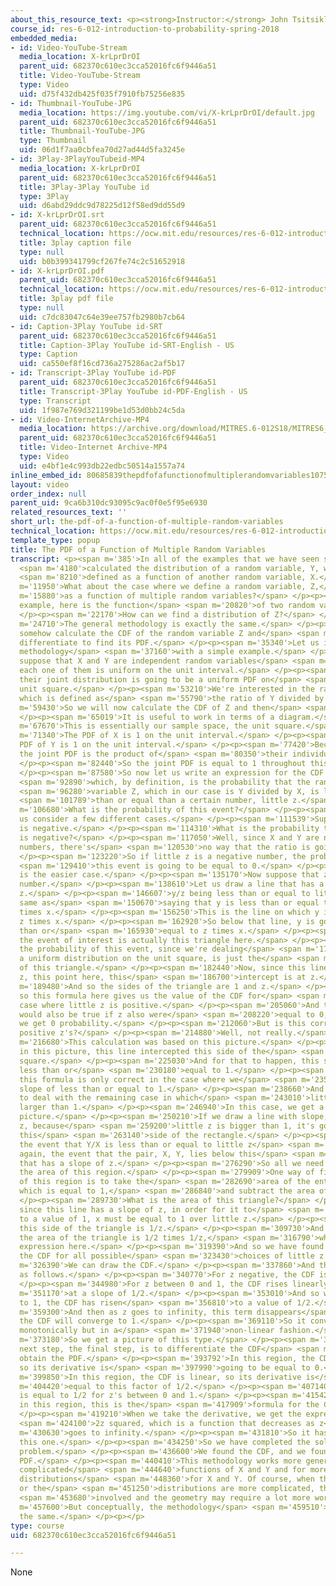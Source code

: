 ```yaml
---
about_this_resource_text: <p><strong>Instructor:</strong> John Tsitsiklis</p>
course_id: res-6-012-introduction-to-probability-spring-2018
embedded_media:
- id: Video-YouTube-Stream
  media_location: X-krLprDrOI
  parent_uid: 682370c610ec3cca52016fc6f9446a51
  title: Video-YouTube-Stream
  type: Video
  uid: d75f432db425f035f7910fb75256e835
- id: Thumbnail-YouTube-JPG
  media_location: https://img.youtube.com/vi/X-krLprDrOI/default.jpg
  parent_uid: 682370c610ec3cca52016fc6f9446a51
  title: Thumbnail-YouTube-JPG
  type: Thumbnail
  uid: 06d1f7aa0cbfea70d27ad44d5fa3245e
- id: 3Play-3PlayYouTubeid-MP4
  media_location: X-krLprDrOI
  parent_uid: 682370c610ec3cca52016fc6f9446a51
  title: 3Play-3Play YouTube id
  type: 3Play
  uid: d6abd29ddc9d78225d12f58ed9dd55d9
- id: X-krLprDrOI.srt
  parent_uid: 682370c610ec3cca52016fc6f9446a51
  technical_location: https://ocw.mit.edu/resources/res-6-012-introduction-to-probability-spring-2018/part-i-the-fundamentals/the-pdf-of-a-function-of-multiple-random-variables/X-krLprDrOI.srt
  title: 3play caption file
  type: null
  uid: b0b399341799cf267fe74c2c51652918
- id: X-krLprDrOI.pdf
  parent_uid: 682370c610ec3cca52016fc6f9446a51
  technical_location: https://ocw.mit.edu/resources/res-6-012-introduction-to-probability-spring-2018/part-i-the-fundamentals/the-pdf-of-a-function-of-multiple-random-variables/X-krLprDrOI.pdf
  title: 3play pdf file
  type: null
  uid: c7dc83047c64e39ee757fb2980b7cb64
- id: Caption-3Play YouTube id-SRT
  parent_uid: 682370c610ec3cca52016fc6f9446a51
  title: Caption-3Play YouTube id-SRT-English - US
  type: Caption
  uid: ca550ef8f16cd736a275286ac2af5b17
- id: Transcript-3Play YouTube id-PDF
  parent_uid: 682370c610ec3cca52016fc6f9446a51
  title: Transcript-3Play YouTube id-PDF-English - US
  type: Transcript
  uid: 1f987e769d321199be1d53d0bb24c5da
- id: Video-InternetArchive-MP4
  media_location: https://archive.org/download/MITRES.6-012S18/MITRES6_012S18_L11-09_300k.mp4
  parent_uid: 682370c610ec3cca52016fc6f9446a51
  title: Video-Internet Archive-MP4
  type: Video
  uid: e4bf1e4c993db22edbc50514a1557a74
inline_embed_id: 80685839thepdfofafunctionofmultiplerandomvariables10759708
layout: video
order_index: null
parent_uid: 9ca6b310dc93095c9ac0f0e5f95e6930
related_resources_text: ''
short_url: the-pdf-of-a-function-of-multiple-random-variables
technical_location: https://ocw.mit.edu/resources/res-6-012-introduction-to-probability-spring-2018/part-i-the-fundamentals/the-pdf-of-a-function-of-multiple-random-variables
template_type: popup
title: The PDF of a Function of Multiple Random Variables
transcript: <p><span m='385'>In all of the examples that we have seen so far, we have</span>
  <span m='4180'>calculated the distribution of a random variable, Y, which is</span>
  <span m='8210'>defined as a function of another random variable, X.</span> </p><p><span
  m='11950'>What about the case where we define a random variable, Z,</span> <span
  m='15880'>as a function of multiple random variables?</span> </p><p><span m='19000'>For
  example, here is the function</span> <span m='20820'>of two random variables.</span>
  </p><p><span m='22170'>How can we find a distribution of Z?</span> </p><p><span
  m='24710'>The general methodology is exactly the same.</span> </p><p><span m='27980'>We
  somehow calculate the CDF of the random variable Z and</span> <span m='32680'>then
  differentiate to find its PDF.</span> </p><p><span m='35340'>Let us illustrate this
  methodology</span> <span m='37160'>with a simple example.</span> </p><p><span m='39020'>So
  suppose that X and Y are independent random variables</span> <span m='43060'>and
  each one of them is uniform on the unit interval.</span> </p><p><span m='46780'>So
  their joint distribution is going to be a uniform PDF on</span> <span m='51340'>the
  unit square.</span> </p><p><span m='53210'>We're interested in the random variable,
  which is defined as</span> <span m='55790'>the ratio of Y divided by X.</span> </p><p><span
  m='59430'>So we will now calculate the CDF of Z and then</span> <span m='63220'>differentiate.</span>
  </p><p><span m='65019'>It is useful to work in terms of a diagram.</span> </p><p><span
  m='67670'>This is essentially our sample space, the unit square.</span> </p><p><span
  m='71340'>The PDF of X is 1 on the unit interval.</span> </p><p><span m='74950'>The
  PDF of Y is 1 on the unit interval.</span> </p><p><span m='77420'>Because of independence,
  the joint PDF is the product of</span> <span m='80350'>their individual PDFs.</span>
  </p><p><span m='82440'>So the joint PDF is equal to 1 throughout this unit square.</span>
  </p><p><span m='87580'>So now let us write an expression for the CDF of Z,</span>
  <span m='92890'>which, by definition, is the probability that the random</span>
  <span m='96280'>variable Z, which in our case is Y divided by X, is less</span>
  <span m='101789'>than or equal than a certain number, little z.</span> </p><p><span
  m='106680'>What is the probability of this event?</span> </p><p><span m='109310'>Let
  us consider a few different cases.</span> </p><p><span m='111539'>Suppose that z
  is negative.</span> </p><p><span m='114310'>What is the probability that this ratio
  is negative?</span> </p><p><span m='117050'>Well, since X and Y are non-negative
  numbers, there's</span> <span m='120530'>no way that the ratio is going to be negative.</span>
  </p><p><span m='123220'>So if little z is a negative number, the probability of</span>
  <span m='129410'>this event is going to be equal to 0.</span> </p><p><span m='133160'>This
  is the easier case.</span> </p><p><span m='135170'>Now suppose that z is a positive
  number.</span> </p><p><span m='138610'>Let us draw a line that has a slope of little
  z.</span> </p><p><span m='146607'>y/z being less than or equal to little z is the
  same as</span> <span m='150670'>saying that y is less than or equal to little z
  times x.</span> </p><p><span m='156250'>This is the line on which y is equal to
  z times x.</span> </p><p><span m='162920'>So below that line, y is going to be less
  than or</span> <span m='165930'>equal to z times x.</span> </p><p><span m='168870'>So
  the event of interest is actually this triangle here.</span> </p><p><span m='173440'>And
  the probability of this event, since we're dealing</span> <span m='176090'>with
  a uniform distribution on the unit square, is just the</span> <span m='179500'>area
  of this triangle.</span> </p><p><span m='182440'>Now, since this line rises at slope
  z, this point here, this</span> <span m='186700'>intercept is at z.</span> </p><p><span
  m='189480'>And so the sides of the triangle are 1 and z.</span> </p><p><span m='193800'>And
  so this formula here gives us the value of the CDF for</span> <span m='199740'>the
  case where little z is positive.</span> </p><p><span m='205060'>And the same formula
  would also be true if z also were</span> <span m='208220'>equal to 0, in which case,
  we get 0 probability.</span> </p><p><span m='212060'>But is this correct for all
  positive z's?</span> </p><p><span m='214880'>Well, not really.</span> </p><p><span
  m='216680'>This calculation was based on this picture.</span> </p><p><span m='218980'>And
  in this picture, this line intercepted this side of the</span> <span m='223600'>unit
  square.</span> </p><p><span m='225030'>And for that to happen, this slope must be
  less than or</span> <span m='230180'>equal to 1.</span> </p><p><span m='232000'>So
  this formula is only correct in the case where we</span> <span m='235380'>have a
  slope of less than or equal to 1.</span> </p><p><span m='238660'>And now we need
  to deal with the remaining case in which</span> <span m='243010'>little z is strictly
  larger than 1.</span> </p><p><span m='246940'>In this case, we get a somewhat different
  picture.</span> </p><p><span m='250210'>If we draw a line with slope, again, little
  z, because</span> <span m='259200'>little z is bigger than 1, it's going to intercept
  this</span> <span m='263140'>side of the rectangle.</span> </p><p><span m='265230'>Now,
  the event that Y/X is less than or equal to little z</span> <span m='268900'>is,
  again, the event that the pair, X, Y, lies below this</span> <span m='274110'>line
  that has a slope of z.</span> </p><p><span m='276290'>So all we need is to find
  the area of this region.</span> </p><p><span m='279909'>One way of finding the area
  of this region is to take the</span> <span m='282690'>area of the entire unit square,
  which is equal to 1,</span> <span m='286840'>and subtract the area of this triangle.</span>
  </p><p><span m='289730'>What is the area of this triangle?</span> </p><p><span m='292120'>Well,
  since this line has a slope of z, in order for it to</span> <span m='295580'>rise
  to a value of 1, x must be equal to 1 over little z.</span> </p><p><span m='302750'>Therefore,
  this side of the triangle is 1/z.</span> </p><p><span m='309730'>And therefore,
  the area of the triangle is 1/2 times 1/z,</span> <span m='316790'>which is this
  expression here.</span> </p><p><span m='319390'>And so we have found the value of
  the CDF for all possible</span> <span m='323430'>choices of little z.</span> </p><p><span
  m='326390'>We can draw the CDF.</span> </p><p><span m='337860'>And the picture is
  as follows.</span> </p><p><span m='340770'>For z negative, the CDF is equal to 0.</span>
  </p><p><span m='344980'>For z between 0 and 1, the CDF rises linearly</span> <span
  m='351170'>at a slope of 1/2.</span> </p><p><span m='353010'>And so when z is equal
  to 1, the CDF has risen</span> <span m='356810'>to a value of 1/2.</span> </p><p><span
  m='359300'>And then as z goes to infinity, this term disappears</span> <span m='363590'>and
  the CDF will converge to 1.</span> </p><p><span m='369110'>So it converges to 1
  monotonically but in a</span> <span m='371940'>non-linear fashion.</span> </p><p><span
  m='373180'>So we get a picture of this type.</span> </p><p><span m='377580'>The
  next step, the final step, is to differentiate the CDF</span> <span m='383810'>and
  obtain the PDF.</span> </p><p><span m='393792'>In this region, the CDF is constant,
  so its derivative is</span> <span m='397990'>going to be equal to 0.</span> </p><p><span
  m='399850'>In this region, the CDF is linear, so its derivative is</span> <span
  m='404420'>equal to this factor of 1/2.</span> </p><p><span m='407140'>So the CDF
  is equal to 1/2 for z's between 0 and 1.</span> </p><p><span m='415420'>And finally,
  in this region, this is the</span> <span m='417909'>formula for the CDF.</span>
  </p><p><span m='419210'>When we take the derivative, we get the expression 1 over</span>
  <span m='424100'>2z squared, which is a function that decreases as z</span> <span
  m='430630'>goes to infinity.</span> </p><p><span m='431810'>So it has a shape like
  this one.</span> </p><p><span m='434250'>So we have completed the solution to this
  problem.</span> </p><p><span m='436600'>We found the CDF, and we found the corresponding
  PDF.</span> </p><p><span m='440410'>This methodology works more generally for more
  complicated</span> <span m='444640'>functions of X and Y and for more complicated
  distributions</span> <span m='448360'>for X and Y. Of course, when the functions
  or the</span> <span m='451250'>distributions are more complicated, the calculus</span>
  <span m='453680'>involved and the geometry may require a lot more work.</span> </p><p><span
  m='457600'>But conceptually, the methodology</span> <span m='459510'>is exactly
  the same.</span> </p><p></p>
type: course
uid: 682370c610ec3cca52016fc6f9446a51

---
```

None